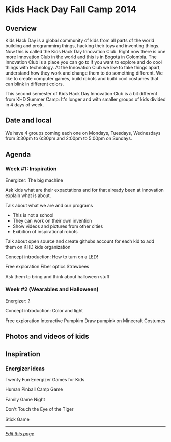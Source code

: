 # Kids Hack Day Fall Camp 2014

## Overview

Kids Hack Day is a global community of kids from all parts of the world building and programming things, hacking their toys and inventing things. Now this is called the Kids Hack Day Innovation Club. Right now there is one more Innovation Club in the world and this is in Bogotá in Colombia. The Innovation Club is a place you can go to if you want to explore and do cool things with technology. At the Innovation Club we like to take things apart, understand how they work and change them to do something different. We like to create computer games, build robots and build cool costumes that can blink in different colors. 

This second semester of Kids Hack Day Innovation Club is a bit different from KHD Summer Camp: It's longer and with smaller groups of kids divided in 4 days of week.


## Date and local
We have 4 groups coming each one on Mondays, Tuesdays, Wednesdays from 3:30pm to 6:30pm and 2:00pm to 5:00pm on Sundays.

## Agenda

### Week #1: Inspiration

Energizer: The big machine

Ask kids what are their expactations and for that already been at innovation explain what is about.

Talk about what we are and our programs
- This is not a school
- They can work on their own invention
- Show videos and pictures from other cities
- Exibition of inspirational robots

Talk about open source and create githubs account for each kid to add them on KHD kids organization

Concept introduction: How to turn on a LED!

Free exploration
Fiber optics
Strawbees

Ask them to bring and think about halloween stuff

### Week #2 (Wearables and Halloween)

Energizer: ?

Concept introduction: Color and light

Free exploration
Interactive Pumpkim
Draw pumpink on Minecraft
Costumes

## Photos and videos of kids


## Inspiration
### Energizer ideas

Twenty Fun Energizer Games for Kids
[](https://www.youtube.com/watch?v=IzfDpevboyY)

Human Pinball Camp Game
[](https://www.youtube.com/watch?v=y-_iF1mDbv8)

Family Game Night
[](https://www.youtube.com/watch?v=DKbE61IaYQ4)

Don't Touch the Eye of the Tiger
[](https://www.youtube.com/watch?v=L47kRHjDQwA)

Stick Game
[](https://www.youtube.com/watch?v=O1nycryLEbE)

------
*[Edit this page](https://github.com/KidsHackDay/wiki/edit/gh-pages/events/falls-camp-2014.md)*

